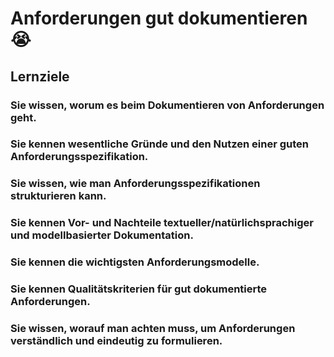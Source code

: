 # Anforderungen gut dokumentieren :sob:
## Lernziele
### Sie wissen, worum es beim Dokumentieren von Anforderungen geht.

### Sie kennen wesentliche Gründe und den Nutzen einer guten Anforderungsspezifikation.

### Sie wissen, wie man Anforderungsspezifikationen strukturieren kann.

### Sie kennen Vor- und Nachteile textueller/natürlichsprachiger und modellbasierter Dokumentation.

### Sie kennen die wichtigsten Anforderungsmodelle.

### Sie kennen Qualitätskriterien für gut dokumentierte Anforderungen.

### Sie wissen, worauf man achten muss, um Anforderungen verständlich und eindeutig zu formulieren.
